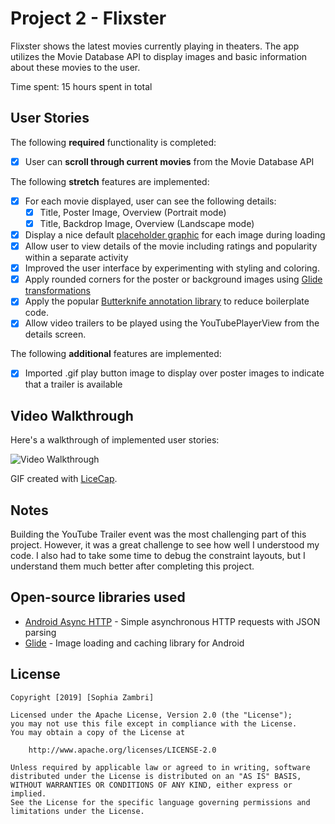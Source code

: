 # Project 2 - Flixster

Flixster shows the latest movies currently playing in theaters. The app utilizes the Movie Database API to display images and basic information about these movies to the user.

Time spent: 15 hours spent in total

## User Stories

The following **required** functionality is completed:

* [x] User can **scroll through current movies** from the Movie Database API

The following **stretch** features are implemented:

* [x] For each movie displayed, user can see the following details:
  * [x] Title, Poster Image, Overview (Portrait mode)
  * [x] Title, Backdrop Image, Overview (Landscape mode)
* [x] Display a nice default [placeholder graphic](https://guides.codepath.org/android/Displaying-Images-with-the-Glide-Library#advanced-usage) for each image during loading
* [x] Allow user to view details of the movie including ratings and popularity within a separate activity
* [x] Improved the user interface by experimenting with styling and coloring.
* [x] Apply rounded corners for the poster or background images using [Glide transformations](https://guides.codepath.org/android/Displaying-Images-with-the-Glide-Library#transformations)
* [x] Apply the popular [Butterknife annotation library](http://guides.codepath.org/android/Reducing-View-Boilerplate-with-Butterknife) to reduce boilerplate code.
* [x] Allow video trailers to be played using the YouTubePlayerView from the details screen.

The following **additional** features are implemented:

* [x] Imported .gif play button image to display over poster images to indicate that a trailer is available

## Video Walkthrough

Here's a walkthrough of implemented user stories:

<img src='https://github.com/szambri/Flixster/blob/master/GIFFlixster.gif' title='Video Walkthrough' width='' alt='Video Walkthrough' />

GIF created with [LiceCap](http://www.cockos.com/licecap/).

## Notes

Building the YouTube Trailer event was the most challenging part of this project. However, it was a great challenge to see how well I understood my code.
I also had to take some time to debug the constraint layouts, but I understand them much better after completing this project.

## Open-source libraries used

- [Android Async HTTP](https://github.com/loopj/android-async-http) - Simple asynchronous HTTP requests with JSON parsing
- [Glide](https://github.com/bumptech/glide) - Image loading and caching library for Android

## License

    Copyright [2019] [Sophia Zambri]

    Licensed under the Apache License, Version 2.0 (the "License");
    you may not use this file except in compliance with the License.
    You may obtain a copy of the License at

        http://www.apache.org/licenses/LICENSE-2.0

    Unless required by applicable law or agreed to in writing, software
    distributed under the License is distributed on an "AS IS" BASIS,
    WITHOUT WARRANTIES OR CONDITIONS OF ANY KIND, either express or implied.
    See the License for the specific language governing permissions and
    limitations under the License.
